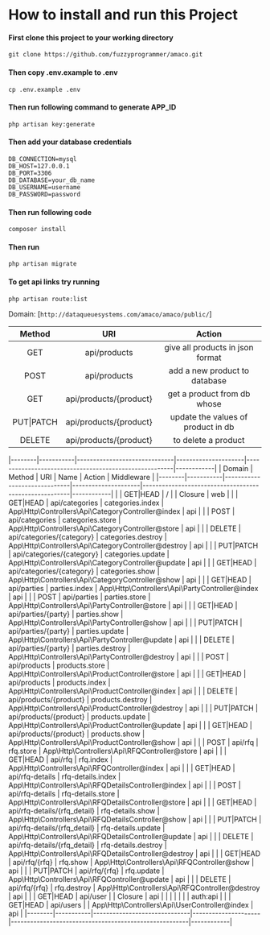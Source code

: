# How to install and run this Project

#### First clone this project to your working directory
`git clone https://github.com/fuzzyprogrammer/amaco.git`

#### Then copy **.env.example** to **.env**
`cp .env.example .env`

#### Then run following command to generate APP_ID
`php artisan key:generate`

#### Then add your database credentials
```
DB_CONNECTION=mysql
DB_HOST=127.0.0.1
DB_PORT=3306
DB_DATABASE=your_db_name
DB_USERNAME=username
DB_PASSWORD=password
```
#### Then run following code
`composer install`

#### Then run 
`php artisan migrate`

#### To get api links try running 
`php artisan route:list`

Domain: [`http://dataqueuesystems.com/amaco/amaco/public/`]

| Method    | URI                     | Action                               |
|:---------:|:-----------------------:|:-----------------------------------: |
|  GET      | api/products            |  give all products in json format    |
| POST      | api/products            |  add a new product to database       |
|  GET      | api/products/{product}  |  get a product from db whose         |
| PUT\|PATCH| api/products/{product}  |  update the values of product in db  |
|  DELETE   | api/products/{product}  |  to delete a product                 |



|--------|-----------|------------------------------|---------------------|-------------------------------------------------------|------------|
| Domain | Method    | URI                          | Name                | Action                                                | Middleware |
|--------|-----------|------------------------------|---------------------|-------------------------------------------------------|------------|
|        | GET|HEAD  | /                            |                     | Closure                                               | web        |
|        | GET|HEAD  | api/categories               | categories.index    | App\Http\Controllers\Api\CategoryController@index     | api        |
|        | POST      | api/categories               | categories.store    | App\Http\Controllers\Api\CategoryController@store     | api        |
|        | DELETE    | api/categories/{category}    | categories.destroy  | App\Http\Controllers\Api\CategoryController@destroy   | api        |
|        | PUT|PATCH | api/categories/{category}    | categories.update   | App\Http\Controllers\Api\CategoryController@update    | api        |
|        | GET|HEAD  | api/categories/{category}    | categories.show     | App\Http\Controllers\Api\CategoryController@show      | api        |
|        | GET|HEAD  | api/parties                  | parties.index       | App\Http\Controllers\Api\PartyController@index        | api        |
|        | POST      | api/parties                  | parties.store       | App\Http\Controllers\Api\PartyController@store        | api        |
|        | GET|HEAD  | api/parties/{party}          | parties.show        | App\Http\Controllers\Api\PartyController@show         | api        |
|        | PUT|PATCH | api/parties/{party}          | parties.update      | App\Http\Controllers\Api\PartyController@update       | api        |
|        | DELETE    | api/parties/{party}          | parties.destroy     | App\Http\Controllers\Api\PartyController@destroy      | api        |
|        | POST      | api/products                 | products.store      | App\Http\Controllers\Api\ProductController@store      | api        |
|        | GET|HEAD  | api/products                 | products.index      | App\Http\Controllers\Api\ProductController@index      | api        |
|        | DELETE    | api/products/{product}       | products.destroy    | App\Http\Controllers\Api\ProductController@destroy    | api        |
|        | PUT|PATCH | api/products/{product}       | products.update     | App\Http\Controllers\Api\ProductController@update     | api        |
|        | GET|HEAD  | api/products/{product}       | products.show       | App\Http\Controllers\Api\ProductController@show       | api        |
|        | POST      | api/rfq                      | rfq.store           | App\Http\Controllers\Api\RFQController@store          | api        |
|        | GET|HEAD  | api/rfq                      | rfq.index           | App\Http\Controllers\Api\RFQController@index          | api        |
|        | GET|HEAD  | api/rfq-details              | rfq-details.index   | App\Http\Controllers\Api\RFQDetailsController@index   | api        |
|        | POST      | api/rfq-details              | rfq-details.store   | App\Http\Controllers\Api\RFQDetailsController@store   | api        |
|        | GET|HEAD  | api/rfq-details/{rfq_detail} | rfq-details.show    | App\Http\Controllers\Api\RFQDetailsController@show    | api        |
|        | PUT|PATCH | api/rfq-details/{rfq_detail} | rfq-details.update  | App\Http\Controllers\Api\RFQDetailsController@update  | api        |
|        | DELETE    | api/rfq-details/{rfq_detail} | rfq-details.destroy | App\Http\Controllers\Api\RFQDetailsController@destroy | api        |
|        | GET|HEAD  | api/rfq/{rfq}                | rfq.show            | App\Http\Controllers\Api\RFQController@show           | api        |
|        | PUT|PATCH | api/rfq/{rfq}                | rfq.update          | App\Http\Controllers\Api\RFQController@update         | api        |
|        | DELETE    | api/rfq/{rfq}                | rfq.destroy         | App\Http\Controllers\Api\RFQController@destroy        | api        |
|        | GET|HEAD  | api/user                     |                     | Closure                                               | api        |
|        |           |                              |                     |                                                       | auth:api   |
|        | GET|HEAD  | api/users                    |                     | App\Http\Controllers\Api\UserController@index         | api        |
|--------|-----------|------------------------------|---------------------|-------------------------------------------------------|------------|
